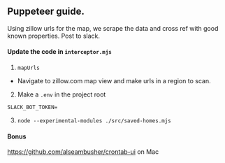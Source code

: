 ### 

## Puppeteer guide.

Using zillow urls for the map, we scrape the data and cross ref with good known properties. Post to slack.

#### Update the code in `interceptor.mjs`

1.  `mapUrls`

- Navigate to zillow.com map view and make urls in a region to scan.

2. Make a `.env` in the project root

```
SLACK_BOT_TOKEN=
```

3. `node --experimental-modules ./src/saved-homes.mjs`

#### Bonus

https://github.com/alseambusher/crontab-ui on Mac

